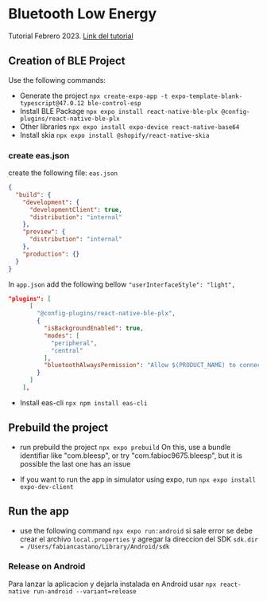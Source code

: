 # Bluetooth Low Energy

Tutorial Febrero 2023. [Link del tutorial](https://www.youtube.com/watch?v=UuHLPsjp6fM&t=958s)

## Creation of BLE Project

Use the following commands:

- Generate the project `npx create-expo-app -t expo-template-blank-typescript@47.0.12 ble-control-esp`
- Install BLE Package `npx expo install react-native-ble-plx @config-plugins/react-native-ble-plx`
- Other libraries `npx expo install expo-device react-native-base64`
- Install skia `npx expo install @shopify/react-native-skia`

### create eas.json

create the following file:
`eas.json`

```json
{
  "build": {
    "development": {
      "developmentClient": true,
      "distribution": "internal"
    },
    "preview": {
      "distribution": "internal"
    },
    "production": {}
  }
}
```

In `app.json` add the following bellow `"userInterfaceStyle": "light",`

```json
"plugins": [
      [
        "@config-plugins/react-native-ble-plx",
        {
          "isBackgroundEnabled": true,
          "modes": [
            "peripheral",
            "central"
          ],
          "bluetoothAlwaysPermission": "Allow $(PRODUCT_NAME) to connect to bluetooth devices"
        }
      ]
    ],
```

- Install eas-cli `npx npm install eas-cli`

## Prebuild the project

- run prebuild the project `npx expo prebuild`
  On this, use a bundle identifiar like "com.bleesp", or try "com.fabioc9675.bleesp", but it is possible the last one has an issue

- If you want to run the app in simulator using expo, run `npx expo install expo-dev-client`

## Run the app

- use the following command `npx expo run:android`
  si sale error se debe crear el archivo `local.properties` y agregar la direccion del SDK `sdk.dir = /Users/fabiancastano/Library/Android/sdk`

### Release on Android

Para lanzar la aplicacion y dejarla instalada en Android usar `npx react-native run-android --variant=release`

